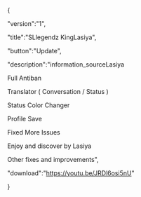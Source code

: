 {

"version":"1",

"title":"SLlegendz KingLasiya",

"button":"Update",

"description":"information_sourceLasiya

Full Antiban

Translator ( Conversation / Status )

Status Color Changer

Profile Save

Fixed More Issues

Enjoy and discover by Lasiya

Other fixes and improvements",

"download":"https://youtu.be/JRDl6osi5nU"

}
